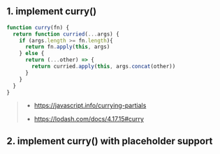 ## 1. implement curry()

```js
function curry(fn) {
  return function curried(...args) {
    if (args.length >= fn.length){
      return fn.apply(this, args)
    } else {
      return (...other) => {
        return curried.apply(this, args.concat(other))
      }
    }
  }
}
```

> + https://javascript.info/currying-partials
>
> + https://lodash.com/docs/4.17.15#curry

## 2. implement curry() with placeholder support